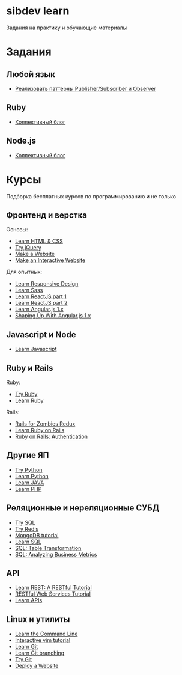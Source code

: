 # sibdev learn

Задания на практику и обучающие материалы

# Задания

## Любой язык

* [Реализовать паттерны Publisher/Subscriber и Observer](tasks/common/pubsub_and_observer.md)

## Ruby

* [Коллективный блог](tasks/ruby/collective_blog.md)

## Node.js

* [Коллективный блог](tasks/nodejs/collective_blog.md)

# Курсы

Подборка бесплатных курсов по программированию и не только

## Фронтенд и верстка

Основы:

* [Learn HTML & CSS](https://www.codecademy.com/learn/learn-html-css)
* [Try jQuery](https://www.codeschool.com/courses/try-jquery)
* [Make a Website](https://www.codecademy.com/learn/make-a-website)
* [Make an Interactive Website](https://www.codecademy.com/skills/make-an-interactive-website)

Для опытных:

* [Learn Responsive Design](https://www.codecademy.com/learn/learn-responsive-design)
* [Learn Sass](https://www.codecademy.com/learn/learn-sass)
* [Learn ReactJS part 1](https://www.codecademy.com/learn/react-101)
* [Learn ReactJS part 2](https://www.codecademy.com/learn/react-102)
* [Learn Angular.js 1.x](https://www.codecademy.com/learn/learn-angularjs)
* [Shaping Up With Angular.js 1.x](https://www.codeschool.com/courses/shaping-up-with-angularjs)

## Javascript и Node

* [Learn Javascript](https://www.codecademy.com/learn/learn-javascript)

## Ruby и Rails

Ruby:

* [Try Ruby](http://tryruby.org/)
* [Learn Ruby](https://www.codecademy.com/learn/learn-ruby)

Rails:

* [Rails for Zombies Redux](https://www.codeschool.com/courses/rails-for-zombies-redux)
* [Learn Ruby on Rails](https://www.codecademy.com/learn/learn-rails)
* [Ruby on Rails: Authentication](https://www.codecademy.com/learn/rails-auth)

## Другие ЯП

* [Try Python](https://www.codeschool.com/courses/try-python)
* [Learn Python](https://www.codecademy.com/learn/python)
* [Learn JAVA](https://www.codecademy.com/learn/learn-java)
* [Learn PHP](https://www.codecademy.com/learn/php)

## Реляционные и нереляционные СУБД

* [Try SQL](https://www.codeschool.com/courses/try-sql)
* [Try Redis](https://try.redis.io/)
* [MongoDB tutorial](https://www.tutorialspoint.com/mongodb/index.htm)
* [Learn SQL](https://www.codecademy.com/learn/learn-sql)
* [SQL: Table Transformation](https://www.codecademy.com/learn/sql-table-transformation)
* [SQL: Analyzing Business Metrics](https://www.codecademy.com/learn/sql-analyzing-business-metrics)

## API

* [Learn REST: A RESTful Tutorial](http://www.restapitutorial.com/)
* [RESTful Web Services Tutorial](https://www.tutorialspoint.com/restful/)
* [Learn APIs](https://www.codecademy.com/apis)

## Linux и утилиты

* [Learn the Command Line](https://www.codecademy.com/learn/learn-the-command-line)
* [Interactive vim tutorial](http://www.openvim.com/)
* [Learn Git](https://www.codecademy.com/learn/learn-git)
* [Learn Git branching](http://learngitbranching.js.org/)
* [Try Git](https://try.github.io)
* [Deploy a Website](https://www.codecademy.com/learn/deploy-a-website)
